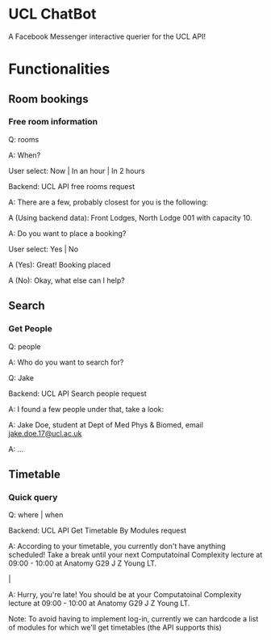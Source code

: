 # UCL ChatBot

A Facebook Messenger interactive querier for the UCL API!

# Functionalities

## Room bookings

### Free room information

Q: rooms

A: When?

User select: Now | In an hour | In 2 hours

Backend: UCL API free rooms request

A: There are a few, probably closest for you is the following:

A (Using backend data): Front Lodges, North Lodge 001 with capacity 10.

A: Do you want to place a booking?

User select: Yes | No

A (Yes): Great! Booking placed

A (No): Okay, what else can I help?

## Search

### Get People

Q: people

A: Who do you want to search for?

Q: Jake

Backend: UCL API Search people request

A: I found a few people under that, take a look:

A: Jake Doe, student at Dept of Med Phys & Biomed, email jake.doe.17@ucl.ac.uk

A: ...

## Timetable

### Quick query


Q: where | when

Backend: UCL API Get Timetable By Modules request

A: According to your timetable, you currently don't have anything scheduled! Take a break until your next Computatoinal Complexity lecture at 09:00 - 10:00 at Anatomy G29 J Z 
Young LT. 

|

A: Hurry, you're late! You should be at your Computatoinal Complexity lecture at 09:00 - 10:00 at Anatomy G29 J Z Young LT.

Note: To avoid having to implement log-in, currently we can hardcode a list of modules for which we'll get timetables (the API supports this)

